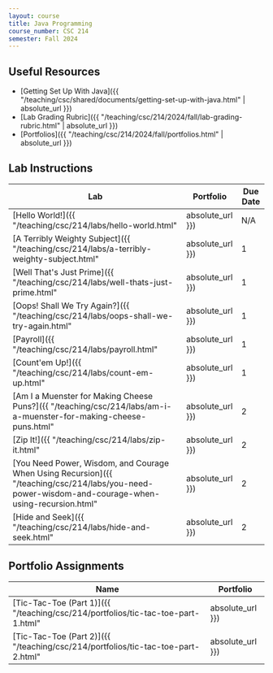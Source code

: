 ```yaml
---
layout: course
title: Java Programming
course_number: CSC 214
semester: Fall 2024
---
```


## Useful Resources

* [Getting Set Up With Java]({{ "/teaching/csc/shared/documents/getting-set-up-with-java.html" | absolute_url }})
* [Lab Grading Rubric]({{ "/teaching/csc/214/2024/fall/lab-grading-rubric.html" | absolute_url }})
* [Portfolios]({{ "/teaching/csc/214/2024/fall/portfolios.html" | absolute_url }})

## Lab Instructions

| Lab | Portfolio | Due Date |
| --- | --------- | -------- |
| [Hello World!]({{ "/teaching/csc/214/labs/hello-world.html" | absolute_url }}) | N/A | August 25, 2024 |
| [A Terribly Weighty Subject]({{ "/teaching/csc/214/labs/a-terribly-weighty-subject.html" | absolute_url }}) | 1 | August 25, 2024 |
| [Well That's Just Prime]({{ "/teaching/csc/214/labs/well-thats-just-prime.html" | absolute_url }}) | 1 | September 1, 2024 |
| [Oops! Shall We Try Again?]({{ "/teaching/csc/214/labs/oops-shall-we-try-again.html" | absolute_url }}) | 1 | September 1, 2024 |
| [Payroll]({{ "/teaching/csc/214/labs/payroll.html" | absolute_url }}) | 1 | September 8, 2024 |
| [Count'em Up!]({{ "/teaching/csc/214/labs/count-em-up.html" | absolute_url }}) | 1 | September 15, 2024 |
| [Am I a Muenster for Making Cheese Puns?]({{ "/teaching/csc/214/labs/am-i-a-muenster-for-making-cheese-puns.html" | absolute_url }}) | 2 | October 6, 2024 |
| [Zip It!]({{ "/teaching/csc/214/labs/zip-it.html" | absolute_url }}) | 2 | October 13, 2024 |
| [You Need Power, Wisdom, and Courage When Using Recursion]({{ "/teaching/csc/214/labs/you-need-power-wisdom-and-courage-when-using-recursion.html" | absolute_url }}) | 2 | October 20, 2024 |
| [Hide and Seek]({{ "/teaching/csc/214/labs/hide-and-seek.html" | absolute_url }}) | 2 | October 27, 2024 |

## Portfolio Assignments

| Name | Portfolio |
| --- | --------- |
| [Tic-Tac-Toe (Part 1)]({{ "/teaching/csc/214/portfolios/tic-tac-toe-part-1.html" | absolute_url }}) | 1 |
| [Tic-Tac-Toe (Part 2)]({{ "/teaching/csc/214/portfolios/tic-tac-toe-part-2.html" | absolute_url }}) | 2 |
